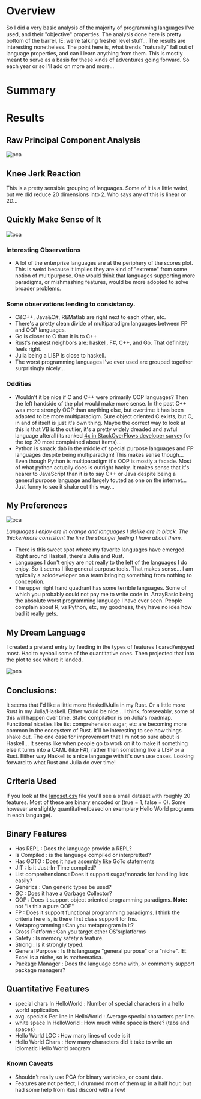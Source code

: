 # Overview
So I did a very basic analysis of the majority of programming languages I've used, and their "objective" properties. 
The analysis done here is pretty bottom of the barrel, IE: we're talking fresher level stuff... The results are interesting nonetheless. The point here is,
what trends "naturally" fall out of language properties, and can I learn anything from them. This is mostly meant to serve as a basis for these kinds of adventures going forward. So each year or so I'll add on more and more... 

# Summary

# Results
## Raw Principal Component Analysis
![pca](https://raw.githubusercontent.com/caseykneale/PickingALanguage2020/main/fieldnotes/analysis/langs.png)

## Knee Jerk Reaction
This is a pretty sensible grouping of languages. Some of it is a little weird, but we did reduce 20 dimensions into 2. Who says any of this is linear or 2D...

## Quickly Make Sense of It
![pca](https://raw.githubusercontent.com/caseykneale/PickingALanguage2020/main/fieldnotes/analysis/langpca_lbled.png)

### Interesting Observations
 - A lot of the enterprise languages are at the periphery of the scores plot. This is weird because it implies they are kind of "extreme" from some notion of multipurpose. One would think that languages supporting more paradigms, or mishmashing features, would be more adopted to solve broader problems. 
 
### Some observations lending to consistancy. 
 - C&C++, Java&C#, R&Matlab are right next to each other, etc.
 - There's a pretty clean divide of multiparadigm languages between FP and OOP languages. 
 - Go is closer to C than it is to C++
 - Rust's nearest neighbors are: haskell, F#, C++, and Go. That definitely feels right.
 - Julia being a LISP is close to haskell.
 - The worst programming languages I've ever used are grouped together surprisingly nicely...
 
### Oddities
 - Wouldn't it be nice if C and C++ were primarily OOP languages? Then the left handside of the plot would make more sense. In the past C++ was more strongly OOP than anything else, but overtime it has been adapted to be more multiparadigm. Sure object oriented C exists, but C, in and of itself is just it's own thing. Maybe the correct way to look at this is that VB is the outlier, it's a pretty widely dreaded and awful language afterall(its ranked [4x in StackOverFlows developer survey](https://stackoverflow.blog/2017/10/31/disliked-programming-languages/) for the top 20 most complained about items)...
 - Python is smack dab in the middle of special purpose languages and FP languages despite being multiparadigm! This makes sense though... Even though Python is multiparadigm it's OOP is mostly a facade. Most of what python actually does is outright hacky. It makes sense that it's nearer to JavaScript than it is to say C++ or Java despite being a general purpose language and largely touted as one on the internet... Just funny to see it shake out this way...

## My Preferences
![pca](https://raw.githubusercontent.com/caseykneale/PickingALanguage2020/main/fieldnotes/analysis/MyPreferences.png)

*Languages I enjoy are in orange and languages I dislike are in black. The thicker/more consistant the line the stronger feeling I have about them.*
 - There is this sweet spot where my favorite languages have emerged. Right around Haskell, there's Julia and Rust.
 - Languages I don't enjoy are not really to the left of the languages I do enjoy. So it seems I like general purpose tools. That makes sense... I am typically a solodeveloper on a team bringing something from nothing to conception.
 - The upper right hand quadrant has some terrible languages. Some of which you probably could not pay me to write code in. ArrayBasic being the absolute worst programming language I have ever seen. People complain about R, vs Python, etc, my goodness, they have no idea how bad it really gets.

## My Dream Language
I created a pretend entry by feeding in the types of features I cared/enjoyed most. Had to eyeball some of the quantitative ones. Then projected that into the plot to see where it landed. 

![pca](https://raw.githubusercontent.com/caseykneale/PickingALanguage2020/main/fieldnotes/analysis/dream%20lang.png)

## Conclusions: 
It seems that I'd like a little more Haskell/Julia in my Rust. Or a little more Rust in my Julia/Haskell. Either would be nice... I think, foreseeably, some of this will happen over time. Static compilation is on Julia's roadmap. Functional niceties like list comprehension sugar, etc are becoming more common in the ecosystem of Rust. It'll be interesting to see how things shake out. 
The one case for improvement that I'm not so sure about is Haskell... It seems like when people go to work on it to make it something else it turns into a CAML (like F#), rather then something like a LISP or a Rust. Either way Haskell is a nice language with it's own use cases. Looking forward to what Rust and Julia do over time!

## Criteria Used
If you look at the [langset.csv](https://github.com/caseykneale/PickingALanguage2020/blob/main/fieldnotes/analysis/langset.csv) file you'll see a small dataset with roughly 
20 features. Most of these are binary encoded or (true = 1, false = 0). Some however are slightly quantitative(based on exemplary Hello World programs in each language).

## Binary Features
- Has REPL : Does the language provide a REPL?
- Is Compiled : is the language compiled or interpretted? 
- Has GOTO : Does it have assembly like GoTo statements
- JIT : Is it Just-In-Time compiled?
- List comprehensions : Does it support sugar/monads for handling lists easily?
- Generics : Can generic types be used?
- GC : Does it have a Garbage Collector?
- OOP : Does it support object oriented programming paradigms. **Note:** not "is this a pure OOP"
- FP 	: Does it support functional programming paradigms. I think the criteria here is, is there first class support for fns.
- Metaprogramming : Can you metaprogram in it?
- Cross Platform 	: Can you target other OS's/platforms
- Safety 	: Is memory safety a feature.
- Strong 	: Is it strongly typed.
- General Purpose : Is this language "general purpose" or a "niche". IE: Excel is a niche, so is mathematica. 
- Package Manager : Does the language come with, or commonly support package managers?

## Quantitative Features
- special chars In HelloWorld : Number of special characters in a hello world application.
- avg. specials Per line In HelloWorld 	: Average special characters per line.
- white space In HelloWorld : How much white space is there? (tabs and spaces)
- Hello World LOC : How many lines of code is it
- Hello World Chars : How many characters did it take to write an idiomatic Hello World program

### Known Caveats
 - Shouldn't really use PCA for binary variables, or count data. 
 - Features are not perfect, I drummed most of them up in a half hour, but had some help from Rust discord with a few!
